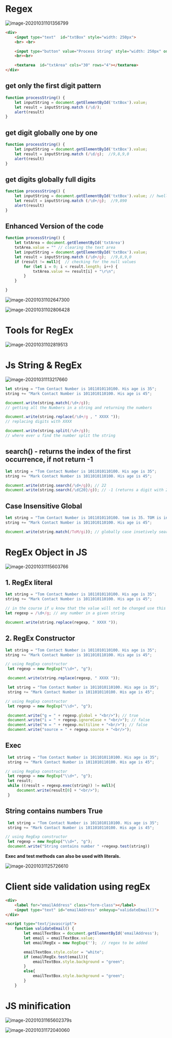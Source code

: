 # Regex

![image-20201031101356799](https://i.loli.net/2020/10/31/P8vBbFO3sGHUymj.png)

```html
<div>
    <input type="text"  id="txtBox" style="width: 250px">
    <br> <br>

    <input type="button" value="Process String" style="width: 250px" onclick="processString()">
    <br><br>

    <textarea  id="txtArea" cols="30" rows="4"></textarea>
</div>
```

## get only the first digit pattern

```javascript
function processString() {
    let inputString = document.getElementById('txtBox').value;
    let result = inputString.match (/\d/);
    alert(result)
}
```

## get digit globally one by one

```javascript
function processString() {
    let inputString = document.getElementById('txtBox').value;
    let result = inputString.match (/\d/g);  //9,8,9,0
    alert(result)
}
```

## get digits globally full digits

```javascript
function processString() {
    let inputString = document.getElementById('txtBox').value; // hwello9, chana890
    let result = inputString.match (/\d+/g);  //9,890
    alert(result)
}
```

## Enhanced Version of the code

```javascript
function processString() {
    let txtArea = document.getElementById('txtArea')
    txtArea.value = "" // clearing the text area
    let inputString = document.getElementById('txtBox').value;
    let result = inputString.match (/\d+/g);  //9,8,9,0
    if (result != null){  // checking for the null values
        for (let i = 0; i < result.length; i++) {
            txtArea.value += result[i] + "\r\n";
        }
    }

}
```

![image-20201031102647300](https://i.loli.net/2020/10/31/Ak8ESoQuT7V14Ch.png)

![image-20201031102806428](https://i.loli.net/2020/10/31/S4tywb5lkTBV13m.png)

# Tools for RegEx

![image-20201031102819513](https://i.loli.net/2020/10/31/b7nyLUfXVq4BgWu.png)

# Js String & RegEx

![image-20201031113217660](https://i.loli.net/2020/10/31/9k3qlcbfaCWh61n.png)

```javascript
let string = "Tom Contact Number is 1011010110100. His age is 35";
string += "Mark Contact Number is 1011010110100. His age is 45";

document.write(string.match(/\d+/g)); 
// getting all the Numbers in a string and returning the numbers

document.write(string.replace(/\d+/g , " XXXX "));
// replacing digits with XXXX

document.write(string.split(/\d+/g));
// where ever u find the number split the string
```

## search() -  returns the index of the first occurrence, if not return -1

```javascript
let string = "Tom Contact Number is 1011010110100. His age is 35";
string += "Mark Contact Number is 1011010110100. His age is 45";

document.write(string.search(/\d+/g)); // 22
document.write(string.search(/\d{20}/g)); // -1 (returns a digit with 20 numbers)
```

## Case Insensitive Global

```javascript
let string = "Tom Contact Number is 1011010110100. tom is 35. TOM is in London";
string += "Mark Contact Number is 1011010110100. His age is 45";

document.write(string.match(/ToM/gi)); // globally case insetively search for the to pattern ToM
```

# RegEx Object in JS

![image-20201031115603766](https://i.loli.net/2020/10/31/fNMiypU2bqXBzwx.png)

## 1. RegEx literal

```javascript
let string = "Tom Contact Number is 1011010110100. His age is 35";
string += "Mark Contact Number is 1011010110100. His age is 45";

// in the course if u know that the value will not be changed use this
let regexp = /\d+/g; // any number in a given string

document.write(string.replace(regexp, " XXXX "));
```

## 2. RegEx Constructor

```javascript
let string = "Tom Contact Number is 1011010110100. His age is 35";
string += "Mark Contact Number is 1011010110100. His age is 45";

// using RegExp constructor
 let regexp = new RegExp("\\d+", "g");

 document.write(string.replace(regexp, " XXXX "));
```



```javascript
 let string = "Tom Contact Number is 1011010110100. His age is 35";
 string += "Mark Contact Number is 1011010110100. His age is 45";

// using RegExp constructor
 let regexp = new RegExp("\\d+", "g");

 document.write("g = " + regexp.global + "<br/>"); // true
 document.write("i = " + regexp.ignoreCase + "<br/>"); // false
 document.write("m = " + regexp.multiline + "<br/>"); // false
 document.write("source = " + regexp.source + "<br/>");
```

## Exec

```javascript
 let string = "Tom Contact Number is 1011010110100. His age is 35";
 string += "Mark Contact Number is 1011010110100. His age is 45";

// using RegExp constructor
 let regexp = new RegExp("\\d+", "g");
 let result;
 while ((result = regexp.exec(string)) != null){
     document.write(result[0] + "<br/>");
 }
```

## String contains numbers True

```javascript
 let string = "Tom Contact Number is 1011010110100. His age is 35";
 string += "Mark Contact Number is 1011010110100. His age is 45";

// using RegExp constructor
 let regexp = new RegExp("\\d+", "g");
 document.write("String contains number " +regexp.test(string))
```

**Exec and test methods can also be used with literals.**

![image-20201031125726610](https://i.loli.net/2020/10/31/xhiEDSCWdB9IlnY.png)

# Client side validation using regEx

```html
<div>
    <label for="emailAddress" class="form-class"></label>
    <input type="text" id="emailAddress" onkeyup="validateEmail()">
</div>

<script type="text/javascript">
    function validateEmail() {
        let emailTextBox = document.getElementById('emailAddress');
        let email = emailTextBox.value;
        let emailRegEx = new RegExp('');  // regex to be added 

        emailTextBox.style.color = "white";
        if (emailRegEx.test(email)){
            emailTextBox.style.background = "green";
        }
        else{
            emailTextBox.style.background = "green";
        }
    }
```

# JS minification

![image-20201031165602379](https://i.loli.net/2020/10/31/7rH9kxUfZET1BW8.png)s

![image-20201031172040060](https://i.loli.net/2020/10/31/iycBv5oJXGOPzKt.png)